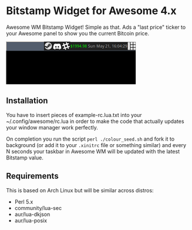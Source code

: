 # Bitstamp Widget for Awesome 4.x

Awesome WM Bitstamp Widget! Simple as that. Ads a "last price" ticker to your Awesome panel to show you the current Bitcoin price.

![Example of the widget in use](example.png)

## Installation

You have to insert pieces of example-rc.lua.txt into your ~/.config/awesome/rc.lua in order to make the code that actually updates your window manager work perfectly.

On completion you run the script `perl ./colour_seed.sh` and fork it to background (or add it to your `.xinitrc` file or something similar) and every N seconds your taskbar in Awesome WM will be updated with the latest Bitstamp value.

## Requirements

This is based on Arch Linux but will be similar across distros:

* Perl 5.x
* community/lua-sec
* aur/lua-dkjson
* aur/lua-posix
